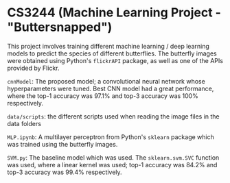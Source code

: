# CS3244 (Machine Learning Project - "Buttersnapped")

This project involves training different machine learning / deep learning models to predict the species of different butterflies. 
The butterfly images were obtained using Python's `flickrAPI` package, as well as one of the APIs provided by Flickr. 

`cnnModel`: The proposed model; a convolutional neural network whose hyperparameters were tuned. Best CNN model had a great performance, where the top-1 accuracy was 97.1% and top-3 accuracy was 100% respectively. 

`data/scripts`: the different scripts used when reading the image files in the data folders

`MLP.ipynb`: A multilayer perceptron from Python's `sklearn` package which was trained using the butterfly images.

`SVM.py`: The baseline model which was used. The `sklearn.svm.SVC` function was used, where a linear kernel was used; top-1 accuracy was 84.2% and top-3 accuracy was 99.4% respectively.
